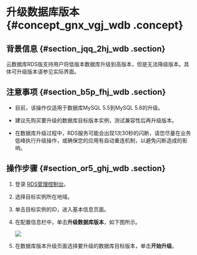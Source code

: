 # 升级数据库版本 {#concept_gnx_vgj_wdb .concept}

## 背景信息 {#section_jqq_2hj_wdb .section}

云数据库RDS版支持用户将低版本数据库升级到高版本，但是无法降级版本。具体可升级版本请参见实际界面。

## 注意事项 {#section_b5p_fhj_wdb .section}

-   目前，该操作仅适用于数据库MySQL 5.5到MySQL 5.6的升级。

-   建议先购买要升级的数据库目标版本实例，测试兼容性后再升级版本。

-   在数据库升级过程中，RDS服务可能会出现1次30秒的闪断，请您尽量在业务低峰执行升级操作，或确保您的应用有自动重连机制，以避免闪断造成的影响。


## 操作步骤 {#section_or5_ghj_wdb .section}

1.  登录 [RDS管理控制台](https://rds.console.aliyun.com/)。
2.  选择目标实例所在地域。
3.  单击目标实例的ID，进入基本信息页面。
4.  在配置信息栏中，单击**升级数据库版本**，如下图所示。

    ![](http://static-aliyun-doc.oss-cn-hangzhou.aliyuncs.com/assets/img/7888/3026_zh-CN.png)

5.  在数据库版本升级页面选择要升级的数据库目标版本，单击**开始升级**。

